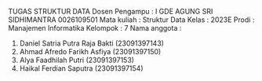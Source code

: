 TUGAS STRUKTUR DATA
Dosen Pengampu : I GDE AGUNG SRI SIDHIMANTRA 0026109501
Mata kuliah : Struktur Data
Kelas : 2023E
Prodi : Manajemen Informatika
Kelompok : 7
Nama anggota : 
1. Daniel Satria Putra Raja Bakti (23091397143)
2. Ahmad Afredo Farikh Asfiya (23091397150)
3. Alya Faadhilah Putri (23091397153)
4. Haikal Ferdian Saputra (23091397154)
